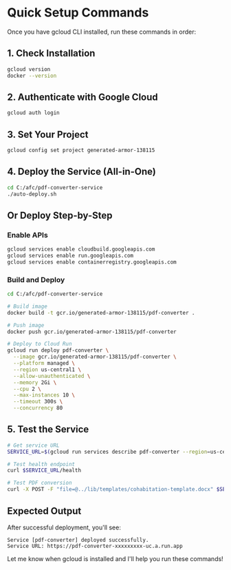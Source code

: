 # Quick Setup Commands

Once you have gcloud CLI installed, run these commands in order:

## 1. Check Installation
```bash
gcloud version
docker --version
```

## 2. Authenticate with Google Cloud
```bash
gcloud auth login
```

## 3. Set Your Project
```bash
gcloud config set project generated-armor-138115
```

## 4. Deploy the Service (All-in-One)
```bash
cd C:/afc/pdf-converter-service
./auto-deploy.sh
```

## Or Deploy Step-by-Step

### Enable APIs
```bash
gcloud services enable cloudbuild.googleapis.com
gcloud services enable run.googleapis.com
gcloud services enable containerregistry.googleapis.com
```

### Build and Deploy
```bash
cd C:/afc/pdf-converter-service

# Build image
docker build -t gcr.io/generated-armor-138115/pdf-converter .

# Push image
docker push gcr.io/generated-armor-138115/pdf-converter

# Deploy to Cloud Run
gcloud run deploy pdf-converter \
  --image gcr.io/generated-armor-138115/pdf-converter \
  --platform managed \
  --region us-central1 \
  --allow-unauthenticated \
  --memory 2Gi \
  --cpu 2 \
  --max-instances 10 \
  --timeout 300s \
  --concurrency 80
```

## 5. Test the Service
```bash
# Get service URL
SERVICE_URL=$(gcloud run services describe pdf-converter --region=us-central1 --format="value(status.url)")

# Test health endpoint
curl $SERVICE_URL/health

# Test PDF conversion
curl -X POST -F "file=@../lib/templates/cohabitation-template.docx" $SERVICE_URL/convert --output test.pdf
```

## Expected Output
After successful deployment, you'll see:
```
Service [pdf-converter] deployed successfully.
Service URL: https://pdf-converter-xxxxxxxxx-uc.a.run.app
```

Let me know when gcloud is installed and I'll help you run these commands!